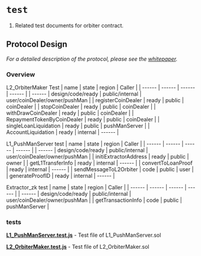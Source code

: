 # `test`

1. Related test documents for orbiter contract.

## Protocol Design

_For a detailed description of the protocol, please see the [whitepaper](https://docs.orbiter.finance/whitepaper_en)._

### Overview

L2_OrbiterMaker Test
| name | state | region | Caller |
| ------ | ------ | ------ | ------ |
| ------ | design/code/ready | public/internal | user/coinDealer/owner/pushMan |
| registerCoinDealer | ready | public | coinDealer |
| stopCoinDealer | ready | public | coinDealer |
| withDrawCoinDealer | ready | public | coinDealer |
| RepaymentTokenByCoinDealer | ready | public | coinDealer |
| singleLoanLiquidation | ready | public | pushManServer |
| AccountLiquidation | ready | internal | ------ |

L1_PushManServer test
| name | state | region | Caller |
| ------ | ------ | ------ | ------ |
| ------ | design/code/ready | public/internal | user/coinDealer/owner/pushMan |
| initiExtractorAddress | ready | public | owner |
| getL1TransferInfo | ready | internal | ------ |
| convertToLoanProof | ready | internal | ------ |
| sendMessageToL2Orbiter | code | public | user |
| generateProofID | ready | internal | ------ |

Extractor_zk test
| name | state | region | Caller |
| ------ | ------ | ------ | ------ |
| ------ | design/code/ready | public/internal | user/coinDealer/owner/pushMan |
| getTransactionInfo | code | public | pushManServer |

### tests

**[L1_PushManServer.test.js](https://github.com/OrbiterCross/V2-contracts/blob/develop/packages/hardhat/test/L1_PushManServer.test.js)** - Test file of L1_PushManServer.sol

**[L2_OrbiterMaker.test.js](https://github.com/OrbiterCross/V2-contracts/blob/develop/packages/hardhat/test/L2_OrbiterMaker.test.js)** - Test file of L2_OrbiterMaker.sol
